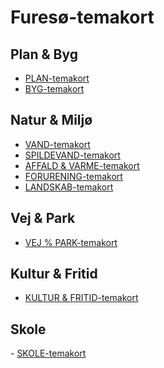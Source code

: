 
<h1>Furesø-temakort</h1>

<h2>Plan & Byg</h2>

- <a target="blank" href="vidi/app/furesoe/?config=plan.json#luftfotoserier.geodanmark_2017_12_5cm/13/12.3737/55.8/_00_grundkort.kommunemaske_stor,_00_grundkort.kommunegraense_dagi,_01_fysisk_plan_og_naturbeskyt.matrikel_ejerforhold_graenser,kommunekort.vejstykker_vejnavne_dawa">PLAN-temakort</a>
- <a target="blank" href="http://vidi/app/furesoe/?config=byggesag.json#luftfotoserier.geodanmark_2017_12_5cm/13/12.4276/55.7999/">BYG-temakort</a>

<h2>Natur & Miljø</h2>

- <a href="http://vidi/app/furesoe/?config=vand.json#geodk.bright/12/12.3737/55.8/_00_grundkort.kommunemaske_stor,_00_grundkort.kommunegraense_dagi" target="blank">VAND-temakort</a>
- <a target="blank" href="vidi/app/furesoe/?config=spildevand.json#geodk.bright/13/12.3737/55.8/_00_grundkort.kommunemaske_stor,_00_grundkort.kommunegraense_dagi">SPILDEVAND-temakort</a>
- <a target="blank" href="vidi/app/furesoe/?config=affaldvarme.json#geodk.bright/12/12.3737/55.8/_00_grundkort.kommunemaske_stor,_00_grundkort.kommunegraense_dagi">AFFALD & VARME-temakort</a>
- <a target="blank" href="vidi/app/furesoe/?config=forurening.json#geodk.bright/12/12.3737/55.8/_00_grundkort.kommunemaske_stor,_00_grundkort.kommunegraense_dagi">FORURENING-temakort</a>
- <a target="blank" href="vidi/app/furesoe/?config=landskab.json#geodk.bright/12/12.3737/55.8/_00_grundkort.kommunemaske_stor,_00_grundkort.kommunegraense_dagi">LANDSKAB-temakort</a>

<h2>Vej & Park</h2>

- <a href="vidi/app/furesoe/?config=vej_park.json#luftfotoserier.geodanmark_2017_12_5cm/12/12.4276/55.7969/" target="blank">VEJ % PARK-temakort</a>

<h2>Kultur & Fritid</h2>

- <a href="vidi/app/furesoe/?config=kultur_fritid.json#geodk.bright/12/12.4276/55.8/_04_parker_fritids_idraetsanlaeg_landskabspleje.idraetsfaciliteter_20181019,_00_grundkort.kommunemaske_stor,_00_grundkort.kommunegraense_dagi,_04_parker_fritids_idraetsanlaeg_landskabspleje.udinaturen_faciliteter_point,_04_parker_fritids_idraetsanlaeg_landskabspleje.udinaturen_faciliteter_line,_04_parker_fritids_idraetsanlaeg_landskabspleje.udinaturen_faciliteter_polygon" target="blank">KULTUR & FRITID-temakort</a>

<h2>Skole</h2>
- <a href="vidi/app/furesoe/?config=skolevej.json#geodk.bright/12/12.4/55.8/_17_undervisning.skoledistrikter,_17_undervisning.institutioner_skole,_00_grundkort.kommunemaske_stor,_00_grundkort.kommunegraense_dagi" target="blank">SKOLE-temakort</a>



